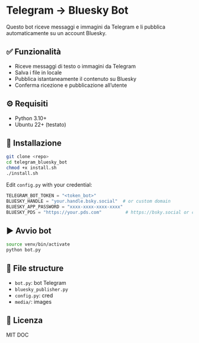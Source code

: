 # Telegram → Bluesky Bot

Questo bot riceve messaggi e immagini da Telegram e li pubblica automaticamente su un account Bluesky.

## ✅ Funzionalità
- Riceve messaggi di testo o immagini da Telegram
- Salva i file in locale
- Pubblica istantaneamente il contenuto su Bluesky
- Conferma ricezione e pubblicazione all’utente

## ⚙️ Requisiti
- Python 3.10+
- Ubuntu 22+ (testato)

## 🚀 Installazione

```bash
git clone <repo>
cd telegram_bluesky_bot
chmod +x install.sh
./install.sh
```

Edit `config.py` with your credential:
```python
TELEGRAM_BOT_TOKEN = "<token_bot>"
BLUESKY_HANDLE = "your.handle.bsky.social"  # or custom domain
BLUESKY_APP_PASSWORD = "xxxx-xxxx-xxxx-xxxx"
BLUESKY_PDS = "https://your.pds.com"         # https://bsky.social or custom PDS
```

## ▶️ Avvio bot
```bash
source venv/bin/activate
python bot.py
```

## 📂 File structure
- `bot.py`: bot Telegram
- `bluesky_publisher.py`
- `config.py`: cred
- `media/`: images

## 📣 Licenza
MIT
DOC
